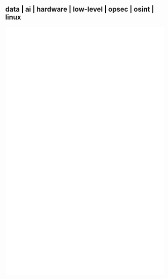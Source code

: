 data | ai | hardware | low-level | opsec | osint | linux
---
<p align="center"><img src="/github-metrics.svg" alt="Metrics" width="500"></p>

